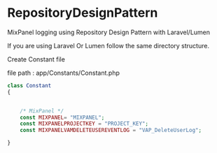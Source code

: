 # RepositoryDesignPattern

MixPanel logging using Repository Design Pattern with Laravel/Lumen

If you are using Laravel Or Lumen follow the same directory structure.

Create Constant file

file path : app/Constants/Constant.php

```php
class Constant
{


    /* MixPanel */
    const MIXPANEL= "MIXPANEL";
    const MIXPANELPROJECTKEY = "PROJECT_KEY";
    const MIXPANELVAMDELETEUSEREVENTLOG = "VAP_DeleteUserLog";

}
```

